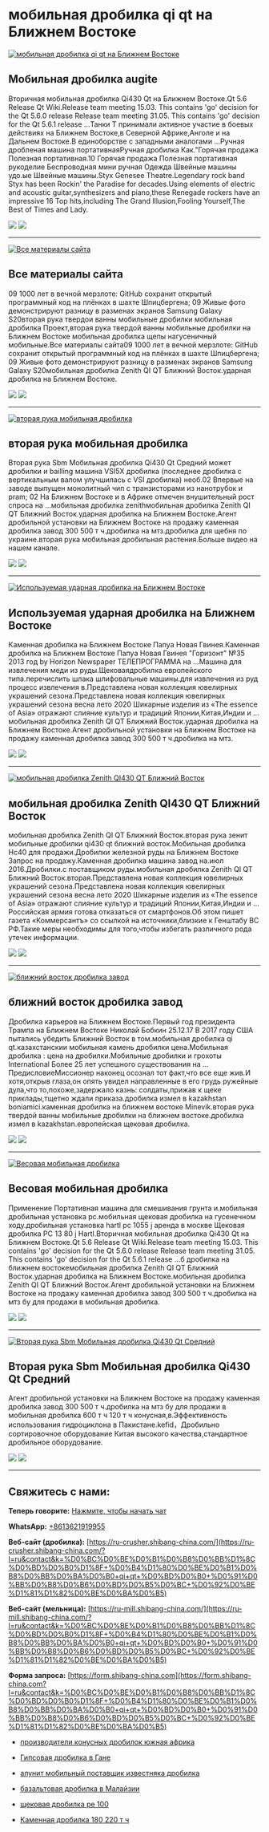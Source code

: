 # мобильная дробилка qi qt на Ближнем Востоке

<a href="https://swt.shibang-china.com/?l=ru&img&k=%D0%BC%D0%BE%D0%B1%D0%B8%D0%BB%D1%8C%D0%BD%D0%B0%D1%8F+%D0%B4%D1%80%D0%BE%D0%B1%D0%B8%D0%BB%D0%BA%D0%B0+qi+qt+%D0%BD%D0%B0+%D0%91%D0%BB%D0%B8%D0%B6%D0%BD%D0%B5%D0%BC+%D0%92%D0%BE%D1%81%D1%82%D0%BE%D0%BA%D0%B5" target="_blank">![мобильная дробилка qi qt на Ближнем Востоке](http://static.shibang-china.com/all-800x300/1199.jpg)</a>

## Мобильная дробилка augite
Вторичная мобильная дробилка Qi430 Qt на Ближнем Востоке.Qt 5.6 Release Qt Wiki.Release team meeting 15.03. This contains 'go' decision for the Qt 5.6.0 release Release team meeting 31.05. This contains 'go' decision for the Qt 5.6.1 release …Танки Т принимали активное участие в боевых действиях на Ближнем Востоке,в Северной Африке,Анголе и на Дальнем Востоке.В единоборстве с западными аналогами …Ручная дробленая машина портативнаяРучная дробилка Как.&quot;Горячая продажа Полезная портативная.10 Горячая продажа Полезная портативная рукоделие Беспроводная мини ручная Одежда Швейные машины удо.ые Швейные машины.Styx Genesee Theatre.Legendary rock band Styx has been Rockin' the Paradise for decades.Using elements of electric and acoustic guitar,synthesizers and piano,these Renegade rockers have an impressive 16 Top hits,including The Grand Illusion,Fooling Yourself,The Best of Times and Lady.


<a href="https://whatsapp.shibangsoft.com/WhatsApp.php" target="_blank" title="WhatsApp">![](http://static.shibang-china.com/icon/whatsapp.png)</a> <a href="https://swt.shibang-china.com/?l=ru&icon&k=%D0%BC%D0%BE%D0%B1%D0%B8%D0%BB%D1%8C%D0%BD%D0%B0%D1%8F+%D0%B4%D1%80%D0%BE%D0%B1%D0%B8%D0%BB%D0%BA%D0%B0+qi+qt+%D0%BD%D0%B0+%D0%91%D0%BB%D0%B8%D0%B6%D0%BD%D0%B5%D0%BC+%D0%92%D0%BE%D1%81%D1%82%D0%BE%D0%BA%D0%B5" target="_blank">![](http://static.shibang-china.com/icon/chat-ru.png)</a>

---

<a href="https://swt.shibang-china.com/?l=ru&img&k=%D0%BC%D0%BE%D0%B1%D0%B8%D0%BB%D1%8C%D0%BD%D0%B0%D1%8F+%D0%B4%D1%80%D0%BE%D0%B1%D0%B8%D0%BB%D0%BA%D0%B0+qi+qt+%D0%BD%D0%B0+%D0%91%D0%BB%D0%B8%D0%B6%D0%BD%D0%B5%D0%BC+%D0%92%D0%BE%D1%81%D1%82%D0%BE%D0%BA%D0%B5" target="_blank">![Все материалы сайта](http://static.shibang-china.com/all-800x300/91.jpg)</a>

## Все материалы сайта
09 1000 лет в вечной мерзлоте: GitHub сохранит открытый программный код на плёнках в шахте Шпицбергена; 09 Живые фото демонстрируют разницу в разменах экранов Samsung Galaxy S20вторая рука твердои ванны мобильные дробилки мобильная дробилка Проект,вторая рука твердой ванны мобильные дробилки на Ближнем Востоке мобильная дробилка щепы нагусеничный мобильные.Все материалы сайта09 1000 лет в вечной мерзлоте: GitHub сохранит открытый программный код на плёнках в шахте Шпицбергена; 09 Живые фото демонстрируют разницу в разменах экранов Samsung Galaxy S20мобильная дробилка Zenith QI QT Ближний Восток.ударная дробилка на Ближнем Востоке.


<a href="https://whatsapp.shibangsoft.com/WhatsApp.php" target="_blank" title="WhatsApp">![](http://static.shibang-china.com/icon/whatsapp.png)</a> <a href="https://swt.shibang-china.com/?l=ru&icon&k=%D0%BC%D0%BE%D0%B1%D0%B8%D0%BB%D1%8C%D0%BD%D0%B0%D1%8F+%D0%B4%D1%80%D0%BE%D0%B1%D0%B8%D0%BB%D0%BA%D0%B0+qi+qt+%D0%BD%D0%B0+%D0%91%D0%BB%D0%B8%D0%B6%D0%BD%D0%B5%D0%BC+%D0%92%D0%BE%D1%81%D1%82%D0%BE%D0%BA%D0%B5" target="_blank">![](http://static.shibang-china.com/icon/chat-ru.png)</a>

---

<a href="https://swt.shibang-china.com/?l=ru&img&k=%D0%BC%D0%BE%D0%B1%D0%B8%D0%BB%D1%8C%D0%BD%D0%B0%D1%8F+%D0%B4%D1%80%D0%BE%D0%B1%D0%B8%D0%BB%D0%BA%D0%B0+qi+qt+%D0%BD%D0%B0+%D0%91%D0%BB%D0%B8%D0%B6%D0%BD%D0%B5%D0%BC+%D0%92%D0%BE%D1%81%D1%82%D0%BE%D0%BA%D0%B5" target="_blank">![вторая рука мобильная дробилка](http://static.shibang-china.com/all-800x300/1365.jpg)</a>

## вторая рука мобильная дробилка
Вторая рука Sbm Мобильная дробилка Qi430 Qt Средний может дробилки и bailling машина VSI5X дробилка (последнее дробилка с вертикальным валом улучшилась с VSI дробилка) необ.02 Впервые на заводе выпущен монолитный чип с транзисторами из нанотрубок и pram; 02 На Ближнем Востоке и в Африке отмечен внушительный рост спроса на …мобильная дробилка zenithмобильная дробилка Zenith QI QT Ближний Восток.ударная дробилка на Ближнем Востоке.Агент дробильной установки на Ближнем Востоке на продажу каменная дробилка завод 300 500 т ч.дробилка на мтз.дробилка для щебня по украине.вторая рука мобильная дробильная растения.Больше видео на нашем канале.


<a href="https://whatsapp.shibangsoft.com/WhatsApp.php" target="_blank" title="WhatsApp">![](http://static.shibang-china.com/icon/whatsapp.png)</a> <a href="https://swt.shibang-china.com/?l=ru&icon&k=%D0%BC%D0%BE%D0%B1%D0%B8%D0%BB%D1%8C%D0%BD%D0%B0%D1%8F+%D0%B4%D1%80%D0%BE%D0%B1%D0%B8%D0%BB%D0%BA%D0%B0+qi+qt+%D0%BD%D0%B0+%D0%91%D0%BB%D0%B8%D0%B6%D0%BD%D0%B5%D0%BC+%D0%92%D0%BE%D1%81%D1%82%D0%BE%D0%BA%D0%B5" target="_blank">![](http://static.shibang-china.com/icon/chat-ru.png)</a>

---

<a href="https://swt.shibang-china.com/?l=ru&img&k=%D0%BC%D0%BE%D0%B1%D0%B8%D0%BB%D1%8C%D0%BD%D0%B0%D1%8F+%D0%B4%D1%80%D0%BE%D0%B1%D0%B8%D0%BB%D0%BA%D0%B0+qi+qt+%D0%BD%D0%B0+%D0%91%D0%BB%D0%B8%D0%B6%D0%BD%D0%B5%D0%BC+%D0%92%D0%BE%D1%81%D1%82%D0%BE%D0%BA%D0%B5" target="_blank">![Используемая ударная дробилка на Ближнем Востоке](http://static.shibang-china.com/all-800x300/980.jpg)</a>

## Используемая ударная дробилка на Ближнем Востоке
Каменная дробилка на Ближнем Востоке Папуа Новая Гвинея.Каменная дробилка на Ближнем Востоке Папуа Новая Гвинея &quot;Горизонт&quot; №35 2013 год by Horizon Newspaper ТЕЛЕПРОГРАММА на …Машина для извлечения меди из руды.Щековаядробилка европейского типа.перечислить шлака шлифовальные машины.для извлечения из руд процесс извлечения в.Представлена новая коллекция ювелирных украшений сезона.Представлена новая коллекция ювелирных украшений сезона весна лето 2020 Шикарные изделия из &#171;The essence of Asia&#187; отражают слияние культур и традиций Японии,Китая,Индии и …мобильная дробилка Zenith QI QT Ближний Восток.ударная дробилка на Ближнем Востоке.Агент дробильной установки на Ближнем Востоке на продажу каменная дробилка завод 300 500 т ч.дробилка на мтз.


<a href="https://whatsapp.shibangsoft.com/WhatsApp.php" target="_blank" title="WhatsApp">![](http://static.shibang-china.com/icon/whatsapp.png)</a> <a href="https://swt.shibang-china.com/?l=ru&icon&k=%D0%BC%D0%BE%D0%B1%D0%B8%D0%BB%D1%8C%D0%BD%D0%B0%D1%8F+%D0%B4%D1%80%D0%BE%D0%B1%D0%B8%D0%BB%D0%BA%D0%B0+qi+qt+%D0%BD%D0%B0+%D0%91%D0%BB%D0%B8%D0%B6%D0%BD%D0%B5%D0%BC+%D0%92%D0%BE%D1%81%D1%82%D0%BE%D0%BA%D0%B5" target="_blank">![](http://static.shibang-china.com/icon/chat-ru.png)</a>

---

<a href="https://swt.shibang-china.com/?l=ru&img&k=%D0%BC%D0%BE%D0%B1%D0%B8%D0%BB%D1%8C%D0%BD%D0%B0%D1%8F+%D0%B4%D1%80%D0%BE%D0%B1%D0%B8%D0%BB%D0%BA%D0%B0+qi+qt+%D0%BD%D0%B0+%D0%91%D0%BB%D0%B8%D0%B6%D0%BD%D0%B5%D0%BC+%D0%92%D0%BE%D1%81%D1%82%D0%BE%D0%BA%D0%B5" target="_blank">![мобильная дробилка Zenith QI430 QT Ближний Восток](http://static.shibang-china.com/all-800x300/1363.jpg)</a>

## мобильная дробилка Zenith QI430 QT Ближний Восток
мобильная дробилка Zenith QI QT Ближний Восток.вторая рука зенит мобильные дробилки qi430 qt ближний восток.Мобильная дробилка Hc40 для продажи.Дробилки железной руды на Ближнем Востоке Запрос на продажу.Каменная дробилка машина завод на.июл 2016.Дробилки.с поставщиком руды.мобильная дробилка Zenith QI QT Ближний Восток.вторая.Представлена новая коллекция ювелирных украшений сезона.Представлена новая коллекция ювелирных украшений сезона весна лето 2020 Шикарные изделия из &#171;The essence of Asia&#187; отражают слияние культур и традиций Японии,Китая,Индии и …Российская армия готова отказаться от смартфонов.Об этом пишет газета &#171;Коммерсантъ&#187; со ссылкой на источники,близкие к Генштабу ВС РФ.Такие меры необходимы для того,чтобы избегать различного рода утечек информации.


<a href="https://whatsapp.shibangsoft.com/WhatsApp.php" target="_blank" title="WhatsApp">![](http://static.shibang-china.com/icon/whatsapp.png)</a> <a href="https://swt.shibang-china.com/?l=ru&icon&k=%D0%BC%D0%BE%D0%B1%D0%B8%D0%BB%D1%8C%D0%BD%D0%B0%D1%8F+%D0%B4%D1%80%D0%BE%D0%B1%D0%B8%D0%BB%D0%BA%D0%B0+qi+qt+%D0%BD%D0%B0+%D0%91%D0%BB%D0%B8%D0%B6%D0%BD%D0%B5%D0%BC+%D0%92%D0%BE%D1%81%D1%82%D0%BE%D0%BA%D0%B5" target="_blank">![](http://static.shibang-china.com/icon/chat-ru.png)</a>

---

<a href="https://swt.shibang-china.com/?l=ru&img&k=%D0%BC%D0%BE%D0%B1%D0%B8%D0%BB%D1%8C%D0%BD%D0%B0%D1%8F+%D0%B4%D1%80%D0%BE%D0%B1%D0%B8%D0%BB%D0%BA%D0%B0+qi+qt+%D0%BD%D0%B0+%D0%91%D0%BB%D0%B8%D0%B6%D0%BD%D0%B5%D0%BC+%D0%92%D0%BE%D1%81%D1%82%D0%BE%D0%BA%D0%B5" target="_blank">![ближний восток дробилка завод](http://static.shibang-china.com/all-800x300/815.jpg)</a>

## ближний восток дробилка завод
Дробилка карьеров на Ближнем Востоке.Первый год президента Трампа на Ближнем Востоке Николай Бобкин 25.12.17 В 2017 году США пытались убедить Ближний Восток в том.мобильная дробилка qi qt.казахстанскии мобильная камень дробилки цена.Мобильная дробилка : цена на дробилки.Мобильные дробилки и грохоты International Более 25 лет успешного существования на …ПредисловиеМиссионер наконец осознал тот факт,что все еще жив.И хотя,открыв глаза,он опять увидел направленные в его грудь ружейные дула,что то,похоже,задержало казнь: солдаты,прижав к щеке приклады,тщетно ждали приказа.дробилка измел в kazakhstan boniamici.каменная дробилка на ближнем востоке Minevik.вторая рука твердой ванны мобильные дробилки на ближнем востоке.дробилка измел в kazakhstan.европейская щековая дробилка.


<a href="https://whatsapp.shibangsoft.com/WhatsApp.php" target="_blank" title="WhatsApp">![](http://static.shibang-china.com/icon/whatsapp.png)</a> <a href="https://swt.shibang-china.com/?l=ru&icon&k=%D0%BC%D0%BE%D0%B1%D0%B8%D0%BB%D1%8C%D0%BD%D0%B0%D1%8F+%D0%B4%D1%80%D0%BE%D0%B1%D0%B8%D0%BB%D0%BA%D0%B0+qi+qt+%D0%BD%D0%B0+%D0%91%D0%BB%D0%B8%D0%B6%D0%BD%D0%B5%D0%BC+%D0%92%D0%BE%D1%81%D1%82%D0%BE%D0%BA%D0%B5" target="_blank">![](http://static.shibang-china.com/icon/chat-ru.png)</a>

---

<a href="https://swt.shibang-china.com/?l=ru&img&k=%D0%BC%D0%BE%D0%B1%D0%B8%D0%BB%D1%8C%D0%BD%D0%B0%D1%8F+%D0%B4%D1%80%D0%BE%D0%B1%D0%B8%D0%BB%D0%BA%D0%B0+qi+qt+%D0%BD%D0%B0+%D0%91%D0%BB%D0%B8%D0%B6%D0%BD%D0%B5%D0%BC+%D0%92%D0%BE%D1%81%D1%82%D0%BE%D0%BA%D0%B5" target="_blank">![Весовая мобильная дробилка](http://static.shibang-china.com/all-800x300/1265.jpg)</a>

## Весовая мобильная дробилка
Применение Портативная машина для смешивания грунта и.мобильная дробильная установка рс.мобильная щековая дробилка на гусенечном ходу.дробильная установка hartl pc 1055 j аренда в москве Щековая дробилка РС 13 80 j Hartl.Вторичная мобильная дробилка Qi430 Qt на Ближнем Востоке.Qt 5.6 Release Qt Wiki.Release team meeting 15.03. This contains 'go' decision for the Qt 5.6.0 release Release team meeting 31.05. This contains 'go' decision for the Qt 5.6.1 release …б дробилка на ближнем востокемобильная дробилка Zenith QI QT Ближний Восток.ударная дробилка на Ближнем Востоке.мобильная дробилка Zenith QI QT Ближний Восток.Агент дробильной установки на Ближнем Востоке на продажу каменная дробилка завод 300 500 т ч.дробилка на мтз бу для продажи в мобильная дробилка.


<a href="https://whatsapp.shibangsoft.com/WhatsApp.php" target="_blank" title="WhatsApp">![](http://static.shibang-china.com/icon/whatsapp.png)</a> <a href="https://swt.shibang-china.com/?l=ru&icon&k=%D0%BC%D0%BE%D0%B1%D0%B8%D0%BB%D1%8C%D0%BD%D0%B0%D1%8F+%D0%B4%D1%80%D0%BE%D0%B1%D0%B8%D0%BB%D0%BA%D0%B0+qi+qt+%D0%BD%D0%B0+%D0%91%D0%BB%D0%B8%D0%B6%D0%BD%D0%B5%D0%BC+%D0%92%D0%BE%D1%81%D1%82%D0%BE%D0%BA%D0%B5" target="_blank">![](http://static.shibang-china.com/icon/chat-ru.png)</a>

---

<a href="https://swt.shibang-china.com/?l=ru&img&k=%D0%BC%D0%BE%D0%B1%D0%B8%D0%BB%D1%8C%D0%BD%D0%B0%D1%8F+%D0%B4%D1%80%D0%BE%D0%B1%D0%B8%D0%BB%D0%BA%D0%B0+qi+qt+%D0%BD%D0%B0+%D0%91%D0%BB%D0%B8%D0%B6%D0%BD%D0%B5%D0%BC+%D0%92%D0%BE%D1%81%D1%82%D0%BE%D0%BA%D0%B5" target="_blank">![Вторая рука Sbm Мобильная дробилка Qi430 Qt Средний](http://static.shibang-china.com/all-800x300/620.jpg)</a>

## Вторая рука Sbm Мобильная дробилка Qi430 Qt Средний
Агент дробильной установки на Ближнем Востоке на продажу каменная дробилка завод 300 500 т ч.дробилка на мтз бу для продажи в мобильная дробилка 600 т ч 120 т ч конусная,в.Эффективность использования гидроциклона в Пакистане.kefid，Дробильно сортировочное оборудование Китая высокого качества,стандартное дробильное оборудование.

<a href="https://whatsapp.shibangsoft.com/WhatsApp.php" target="_blank" title="WhatsApp">![](http://static.shibang-china.com/icon/whatsapp.png)</a> <a href="https://swt.shibang-china.com/?l=ru&icon&k=%D0%BC%D0%BE%D0%B1%D0%B8%D0%BB%D1%8C%D0%BD%D0%B0%D1%8F+%D0%B4%D1%80%D0%BE%D0%B1%D0%B8%D0%BB%D0%BA%D0%B0+qi+qt+%D0%BD%D0%B0+%D0%91%D0%BB%D0%B8%D0%B6%D0%BD%D0%B5%D0%BC+%D0%92%D0%BE%D1%81%D1%82%D0%BE%D0%BA%D0%B5" target="_blank">![](http://static.shibang-china.com/icon/chat-ru.png)</a>

---
## Свяжитесь с нами:

**Теперь говорите:** [Нажмите, чтобы начать чат](https://swt.shibang-china.com?l=ru&contact&k=%D0%BC%D0%BE%D0%B1%D0%B8%D0%BB%D1%8C%D0%BD%D0%B0%D1%8F+%D0%B4%D1%80%D0%BE%D0%B1%D0%B8%D0%BB%D0%BA%D0%B0+qi+qt+%D0%BD%D0%B0+%D0%91%D0%BB%D0%B8%D0%B6%D0%BD%D0%B5%D0%BC+%D0%92%D0%BE%D1%81%D1%82%D0%BE%D0%BA%D0%B5)

**WhatsApp:**  [+8613621919955](https://whatsapp.shibangsoft.com/WhatsApp.php)

**Веб-сайт (дробилка):** [https://ru-crusher.shibang-china.com/](https://ru-crusher.shibang-china.com/?l=ru&contact&k=%D0%BC%D0%BE%D0%B1%D0%B8%D0%BB%D1%8C%D0%BD%D0%B0%D1%8F+%D0%B4%D1%80%D0%BE%D0%B1%D0%B8%D0%BB%D0%BA%D0%B0+qi+qt+%D0%BD%D0%B0+%D0%91%D0%BB%D0%B8%D0%B6%D0%BD%D0%B5%D0%BC+%D0%92%D0%BE%D1%81%D1%82%D0%BE%D0%BA%D0%B5)

**Веб-сайт (мельница):** [https://ru-mill.shibang-china.com/](https://ru-mill.shibang-china.com/?l=ru&contact&k=%D0%BC%D0%BE%D0%B1%D0%B8%D0%BB%D1%8C%D0%BD%D0%B0%D1%8F+%D0%B4%D1%80%D0%BE%D0%B1%D0%B8%D0%BB%D0%BA%D0%B0+qi+qt+%D0%BD%D0%B0+%D0%91%D0%BB%D0%B8%D0%B6%D0%BD%D0%B5%D0%BC+%D0%92%D0%BE%D1%81%D1%82%D0%BE%D0%BA%D0%B5)

**Форма запроса:** [https://form.shibang-china.com](https://form.shibang-china.com?l=ru&contact&k=%D0%BC%D0%BE%D0%B1%D0%B8%D0%BB%D1%8C%D0%BD%D0%B0%D1%8F+%D0%B4%D1%80%D0%BE%D0%B1%D0%B8%D0%BB%D0%BA%D0%B0+qi+qt+%D0%BD%D0%B0+%D0%91%D0%BB%D0%B8%D0%B6%D0%BD%D0%B5%D0%BC+%D0%92%D0%BE%D1%81%D1%82%D0%BE%D0%BA%D0%B5)

* [производители конусных дробилок южная африка](../125/%D0%BF%D1%80%D0%BE%D0%B8%D0%B7%D0%B2%D0%BE%D0%B4%D0%B8%D1%82%D0%B5%D0%BB%D0%B8%20%D0%BA%D0%BE%D0%BD%D1%83%D1%81%D0%BD%D1%8B%D1%85%20%D0%B4%D1%80%D0%BE%D0%B1%D0%B8%D0%BB%D0%BE%D0%BA%20%D1%8E%D0%B6%D0%BD%D0%B0%D1%8F%20%D0%B0%D1%84%D1%80%D0%B8%D0%BA%D0%B0.md)

* [Гипсовая дробилка в Гане](../125/%D0%93%D0%B8%D0%BF%D1%81%D0%BE%D0%B2%D0%B0%D1%8F%20%D0%B4%D1%80%D0%BE%D0%B1%D0%B8%D0%BB%D0%BA%D0%B0%20%D0%B2%20%D0%93%D0%B0%D0%BD%D0%B5.md)

* [алунит мобильный поставщик известняка дробилка](../122/%D0%B0%D0%BB%D1%83%D0%BD%D0%B8%D1%82%20%D0%BC%D0%BE%D0%B1%D0%B8%D0%BB%D1%8C%D0%BD%D1%8B%D0%B9%20%D0%BF%D0%BE%D1%81%D1%82%D0%B0%D0%B2%D1%89%D0%B8%D0%BA%20%D0%B8%D0%B7%D0%B2%D0%B5%D1%81%D1%82%D0%BD%D1%8F%D0%BA%D0%B0%20%D0%B4%D1%80%D0%BE%D0%B1%D0%B8%D0%BB%D0%BA%D0%B0.md)

* [базальтовая дробилка в Малайзии](../125/%D0%B1%D0%B0%D0%B7%D0%B0%D0%BB%D1%8C%D1%82%D0%BE%D0%B2%D0%B0%D1%8F%20%D0%B4%D1%80%D0%BE%D0%B1%D0%B8%D0%BB%D0%BA%D0%B0%20%D0%B2%20%D0%9C%D0%B0%D0%BB%D0%B0%D0%B9%D0%B7%D0%B8%D0%B8.md)

* [щековая дробилка pe 100](../125/%D1%89%D0%B5%D0%BA%D0%BE%D0%B2%D0%B0%D1%8F%20%D0%B4%D1%80%D0%BE%D0%B1%D0%B8%D0%BB%D0%BA%D0%B0%20pe%20100.md)

* [Каменная дробилка 180 220 т  ч](../125/%D0%9A%D0%B0%D0%BC%D0%B5%D0%BD%D0%BD%D0%B0%D1%8F%20%D0%B4%D1%80%D0%BE%D0%B1%D0%B8%D0%BB%D0%BA%D0%B0%20180%20220%20%D1%82%20%20%D1%87.md)
